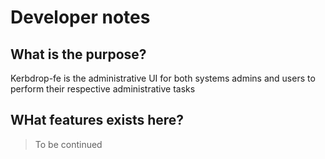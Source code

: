 # Developer notes

## What is the purpose?

Kerbdrop-fe is the administrative UI for both systems admins and users to perform their respective administrative tasks

## WHat features exists here?

> To be continued


